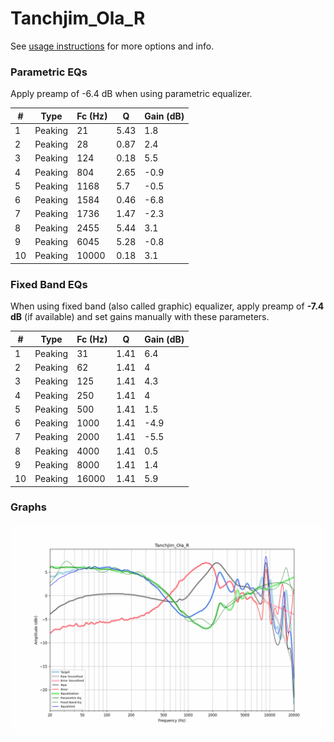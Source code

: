 # Tanchjim_Ola_R
See [usage instructions](https://github.com/jaakkopasanen/AutoEq#usage) for more options and info.

### Parametric EQs
Apply preamp of -6.4 dB when using parametric equalizer.

|   # | Type    |   Fc (Hz) |    Q |   Gain (dB) |
|-----|---------|-----------|------|-------------|
|   1 | Peaking |        21 | 5.43 |         1.8 |
|   2 | Peaking |        28 | 0.87 |         2.4 |
|   3 | Peaking |       124 | 0.18 |         5.5 |
|   4 | Peaking |       804 | 2.65 |        -0.9 |
|   5 | Peaking |      1168 | 5.7  |        -0.5 |
|   6 | Peaking |      1584 | 0.46 |        -6.8 |
|   7 | Peaking |      1736 | 1.47 |        -2.3 |
|   8 | Peaking |      2455 | 5.44 |         3.1 |
|   9 | Peaking |      6045 | 5.28 |        -0.8 |
|  10 | Peaking |     10000 | 0.18 |         3.1 |

### Fixed Band EQs
When using fixed band (also called graphic) equalizer, apply preamp of **-7.4 dB** (if available) and set gains manually with these parameters.

|   # | Type    |   Fc (Hz) |    Q |   Gain (dB) |
|-----|---------|-----------|------|-------------|
|   1 | Peaking |        31 | 1.41 |         6.4 |
|   2 | Peaking |        62 | 1.41 |         4   |
|   3 | Peaking |       125 | 1.41 |         4.3 |
|   4 | Peaking |       250 | 1.41 |         4   |
|   5 | Peaking |       500 | 1.41 |         1.5 |
|   6 | Peaking |      1000 | 1.41 |        -4.9 |
|   7 | Peaking |      2000 | 1.41 |        -5.5 |
|   8 | Peaking |      4000 | 1.41 |         0.5 |
|   9 | Peaking |      8000 | 1.41 |         1.4 |
|  10 | Peaking |     16000 | 1.41 |         5.9 |

### Graphs
![](./Tanchjim_Ola_R.png)

